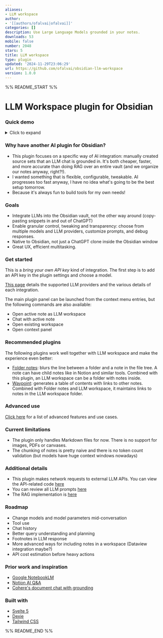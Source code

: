 ```yaml
---
aliases:
- LLM workspace
author:
- '[[authors/ofalvai|ofalvai]]'
categories: []
description: Use Large Language Models grounded in your notes.
downloads: 53
mobile: false
number: 2048
stars: 5
title: LLM workspace
type: plugin
updated: '2024-11-29T23:06:29'
url: https://github.com/ofalvai/obsidian-llm-workspace
version: 1.0.0
---
```


%% README_START %%

# LLM Workspace plugin for Obsidian

### Quick demo

<details>
<summary>Click to expand</summary>
Let's create a new LLM workspace. A workspace is just a regular note with links to other notes.

https://github.com/user-attachments/assets/3e5d7515-5d7c-47c8-bc98-9eafe43e2fa4

The workspace view opens side-by-side to the notes. Let's index all information in the workspace. Behind the scenes, this creates the typical [RAG](https://en.m.wikipedia.org/wiki/Retrieval-augmented_generation) setup by chunking documents and computing embeddings for them:

https://github.com/user-attachments/assets/8a3c73f6-5789-4573-83a3-b8f9a07ec02f

We can start a conversation right away, but it's also possible to generate exploratory questions:

https://github.com/user-attachments/assets/3b82909e-128e-4d1b-a180-dd01e0e241a7

A conversation is always grounded in the workspace sources and you can debug RAG pipeline:

https://github.com/user-attachments/assets/488f79b1-d928-4249-8a01-e79de9f5997a

You can also chat with a single note (without creating a workspace) and attach more context gradually:

https://github.com/user-attachments/assets/2f4c4e88-81a1-4cda-ae05-b88a0988bd8c

</details>

### Why have another AI plugin for Obsidian?
- This plugin focuses on a specific way of AI integration: manually created source sets that an LLM chat is grounded in. It's both cheaper, faster, and more accurate than doing RAG over an entire vault (and we organize our notes anyway, right?!).
- I wanted something that is flexible, configurable, tweakable. AI progresses too fast anyway, I have no idea what's going to be the best setup tomorrow.
- Because it's always fun to build tools for my own needs!

### Goals
- Integrate LLMs into the Obsidian vault, not the other way around (copy-pasting snippets in and out of ChatGPT)
- Enable granular control, tweaking and transparency: choose from multiple models and LLM providers, customize prompts, and debug responses.
- Native to Obsidian, not just a ChatGPT clone inside the Obsidian window
- Great UX, efficient multitasking.

### Get started

This is a _bring your own API key_ kind of integration. The first step is to add an API key in the plugin settings and choose a model.

[This page](./docs/LLM%20providers.md) details the supported LLM providers and the various details of each integration.

The main plugin panel can be launched from the context menu entries, but the following commands are also available:

- Open active note as LLM workspace
- Chat with active note
- Open existing workspace
- Open context panel

### Recommended plugins
The following plugins work well together with LLM workspace and make the experience even better:

- [Folder notes](https://github.com/LostPaul/obsidian-folder-notes): blurs the line between a folder and a note in the file tree. A note can have child notes like in Notion and similar tools. Combined with this plugin, an LLM workspace can be a folder with notes inside.
- [Waypoint](https://github.com/IdreesInc/Waypoint): generates a table of contents with links to other notes. Combined with Folder notes and LLM workspace, it maintains links to notes in the LLM workspace folder.

### Advanced use

[Click here](./docs/Advanced%20use.md) for a list of advanced features and use cases.


### Current limitations
- The plugin only handles Markdown files for now. There is no support for images, PDFs or canvases.
- The chunking of notes is pretty naive and there is no token count validation (but models have huge context windows nowadays)


### Additional details

- This plugin makes network requests to external LLM APIs. You can view the API-related code [here](https://github.com/ofalvai/obsidian-llm-workspace/tree/main/src/rag/llm)
- You can review all LLM prompts [here](https://github.com/ofalvai/obsidian-llm-workspace/blob/main/src/config/prompts.ts)
- The RAG implementation is [here](https://github.com/ofalvai/obsidian-llm-workspace/tree/main/src/rag)

### Roadmap
- Change models and model parameters mid-conversation
- Tool use
- Chat history
- Better query understanding and planning
- Footnotes in LLM response
- More advanced ways for including notes in a workspace (Dataview integration maybe?)
- API cost estimation before heavy actions



### Prior work and inspiration
- [Google NotebookLM](https://notebooklm.google.com/)
- [Notion AI Q&A](https://www.notion.so/product/ai)
- [Cohere's document chat with grounding](https://cohere.com/chat)

### Built with
- [Svelte 5](https://svelte.dev/)
- [Dexie](https://dexie.org/)
- [Tailwind CSS](https://tailwindcss.com/)


%% README_END %%